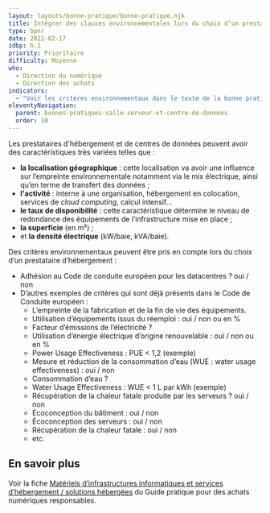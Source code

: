 ```yaml
---
layout: layouts/bonne-pratique/bonne-pratique.njk
title: Intégrer des clauses environnementales lors du choix d’un prestataire d’hébergement
type: bpnr
date: 2022-02-17
idbp: h.1
priority: Prioritaire
difficulty: Moyenne
who:
  - Direction du numérique
  - Direction des achats
indicators:
  - "Voir les critères environnementaux dans le texte de la bonne pratique"
eleventyNavigation:
  parent: bonnes-pratiques-salle-serveur-et-centre-de-donnees
  order: 10
---
```


Les prestataires d'hébergement et de centres de données peuvent avoir des caractéristiques très variées telles que :
* **la localisation géographique** : cette localisation va avoir une influence sur l’empreinte environnementale notamment via le mix électrique, ainsi qu’en terme de transfert des données ;
* **l'activité** : interne à une organisation, hébergement en colocation, services de _cloud computing_, calcul intensif...
* **le taux de disponibilité** : cette caractéristique détermine le niveau de redondance des équipements de l’infrastructure mise en place ;
* **la superficie** (en m²) ;
* et **la densité électrique** (kW/baie, kVA/baie).

Des critères environnementaux peuvent être pris en compte lors du choix d’un prestataire d’hébergement :
* Adhésion au Code de conduite européen pour les datacentres ? oui / non
* D’autres exemples de critères qui sont déjà présents dans le Code de Conduite européen :
  - L’empreinte de la fabrication et de la fin de vie des équipements.
  - Utilisation d’équipements issus du réemploi : oui / non ou en %
  - Facteur d’émissions de l’électricité ?
  - Utilisation d’énergie électrique d’origine renouvelable : oui / non ou en %
  - Power Usage Effectiveness : PUE < 1,2 (exemple)
  - Mesure et réduction de la consommation d’eau (WUE : water usage effectiveness) : oui / non
  - Consommation d’eau ?
  - Water Usage Effectiveness : WUE < 1 L par kWh (exemple)
  - Récupération de la chaleur fatale produite par les serveurs ? oui / non
  - Écoconception du bâtiment : oui / non
  - Écoconception des serveurs : oui / non
  - Récupération de la chaleur fatale : oui / non
  - etc.

## En savoir plus

Voir la fiche [Matériels d’infrastructures informatiques et services d’hébergement / solutions hébergées](https://ecoresponsable.numerique.gouv.fr/publications/guide-pratique-achats-numeriques-responsables/fiches-pratiques/hebergement/) du Guide pratique pour des achats numériques responsables.
